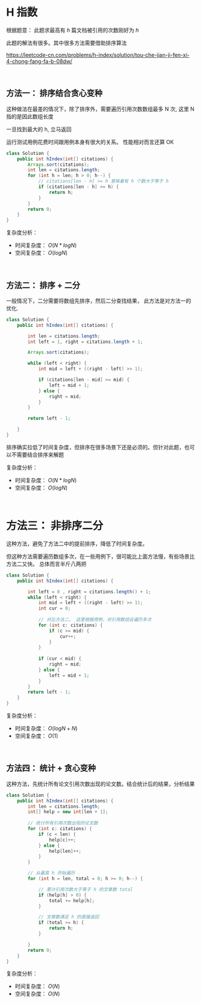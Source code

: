 # H 指数

根据题意： 此题求最高有 $h$ 篇文档被引用的次数刚好为 $h$ 

此题的解法有很多。其中很多方法需要借助排序算法



https://leetcode-cn.com/problems/h-index/solution/tou-che-jian-ji-fen-xi-4-chong-fang-fa-b-08dw/

&nbsp;

## 方法一： 排序结合贪心变种

这种做法在最差的情况下，除了排序外，需要遍历引用次数数组最多 N 次, 这里 N 指的是因此数组长度

一旦找到最大的 h, 立马返回

运行测试用例花费时间跟用例本身有很大的关系。 性能相对而言还算 OK

```java
class Solution {
    public int hIndex(int[] citations) {
        Arrays.sort(citations);
        int len = citations.length;
        for (int h = len; h > 0; h--) {
            // citations[len - h] >= h 意味着有 h 个数大于等于 h
            if (citations[len - h] >= h) {
                return h;
            }
        }
        return 0;
    }
}
```

复杂度分析： 

- 时间复杂度： $O(N* logN)$
- 空间复杂度： $O(logN)$ 

&nbsp;

## 方法二： 排序 + 二分

一般情况下，二分需要将数组先排序，然后二分查找结果， 此方法是对方法一的优化.

```java
class Solution {
    public int hIndex(int[] citations) {

        int len = citations.length;
        int left = 1, right = citations.length + 1;

        Arrays.sort(citations);

        while (left < right) {
            int mid = left + ((right - left) >> 1);

            if (citations[len - mid] >= mid) {
                left = mid + 1;
            } else {
                right = mid;
            }
        }

        return left - 1;

    }
}
```

排序确实拉低了时间复杂度，但排序在很多场景下还是必须的。但针对此题，也可以不需要结合排序来解题

复杂度分析： 

- 时间复杂度： $O(N* logN)$
- 空间复杂度： $O(logN)$ 

&nbsp;

# 方法三： 非排序二分

这种方法，避免了方法二中的提前排序，降低了时间复杂度。

但这种方法需要遍历数组多次，在一些用例下，很可能比上面方法慢，有些场景比方法二又快。 总体而言半斤八两把

```java
class Solution {
    public int hIndex(int[] citations) {

        int left = 0 , right = citations.length() + 1;
        while (left < right) {
            int mid = left + ((right - left) >> 1);
            int cur = 0;
          
          	// 对比方法二， 这里根据用例，对引用数组会遍历多次
            for (int c: citations) {
                if (c >= mid) {
                    cur++;
                }
            }
          
            if (cur < mid) {
                right = mid;
            } else {
                left = mid + 1;
            }
        }
        return left - 1;
    }
}
```

复杂度分析： 

- 时间复杂度： $O(logN + N)$
- 空间复杂度： $O(1)$ 

&nbsp;

## 方法四： 统计 + 贪心变种

这种方法，先统计所有论文引用次数出现的论文数。结合统计后的结果，分析结果

```java
class Solution {
    public int hIndex(int[] citations) {
        int len = citations.length;
        int[] help = new int[len + 1];
				
      	// 统计所有引用次数出现的论文数
        for (int c: citations) {
            if (c < len) {
                help[c]++;
            } else {
                help[len]++;
            }
        }

        // 从最高 h 开始遍历
        for (int h = len, total = 0; h >= 0; h--) {

            // 累计引用次数大于等于 h 的文章数 total
            if (help[h] > 0) {
                total += help[h];
            }

            // 文章数满足 h 的直接返回
            if (total >= h) {
                return h;
            }

        }
        return 0;
    }
}
```

复杂度分析： 

- 时间复杂度： $O(N)$
- 空间复杂度： $O(N)$ 


